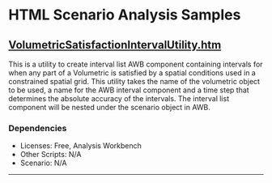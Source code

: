# HTML Scenario Analysis Samples

## [VolumetricSatisfactionIntervalUtility.htm](VolumetricSatisfactionIntervalUtility.htm)

This is a utility to create interval list AWB component containing intervals for when any part of a Volumetric is satisfied by a spatial conditions used in a constrained spatial grid. This utility takes the name of the volumetric object to be used, a name for the AWB interval component and a time step that determines the absolute accuracy of the intervals. The interval list component will be nested under the scenario object in AWB.

### Dependencies

* Licenses: Free, Analysis Workbench
* Other Scripts: N/A
* Scenario: N/A

---
